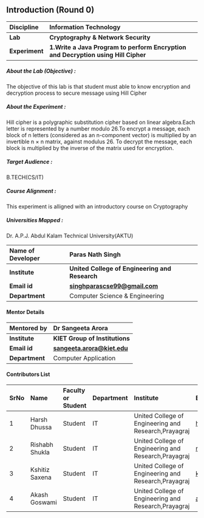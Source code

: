 ## Introduction (Round 0)
<b>Discipline | <b>Information Technology
:--|:--|
<b> Lab | <b> Cryptography & Network Security
<b> Experiment|     <b> 1.Write a Java Program to perform Encryption and Decryption using  Hill Cipher
<h5> About the Lab (Objective) : </h5>

The objective of this lab is that student must able to know encryption and decryption process to secure message using Hill Cipher 

<h5> About the Experiment : </h5>

Hill cipher is a polygraphic substitution cipher based on linear algebra.Each letter is represented by a number modulo 26.To encrypt a message, each block of n letters (considered as an n-component vector) is multiplied by an invertible n × n matrix, against modulus 26. To decrypt the message, each block is multiplied by the inverse of the matrix used for encryption.

<h5> Target Audience : </h5>

B.TECH(CS/IT)

<h5> Course Alignment : </h5>

This experiment is alligned with an introductory course on Cryptography

<h5> Universities Mapped : </h5>

Dr. A.P.J. Abdul Kalam Technical University(AKTU)

<b>Name of Developer | <b> Paras Nath Singh
:--|:--|
<b> Institute | <b> United College of Engineering and Research
<b> Email id|     <b> singhparascse99@gmail.com
<b> Department | Computer Science & Engineering
#### Mentor Details
<b>Mentored by | <b> Dr Sangeeta Arora
:--|:--|
<b> Institute | <b> KIET Group of Institutions
<b> Email id|     <b>  sangeeta.arora@kiet.edu
<b> Department | Computer Application

#### Contributors List

SrNo | Name | Faculty or Student | Department| Institute | Email id
:--|:--|:--|:--|:--|:--|
1 | Harsh Dhussa | Student | IT | United College of Engineering and Research,Prayagraj | harshdhussa@gmail.com
2 | Rishabh Shukla| Student | IT | United College of Engineering and Research,Prayagraj |rishabhshukla321@gmail.com
3 | Kshitiz Saxena| Student | IT| United College of Engineering and Research,Prayagraj |kshitizspn2000@gmail.com
4 | Akash Goswami| Student | IT | United College of Engineering and Research,Prayagraj |ag28796@gmail.com


